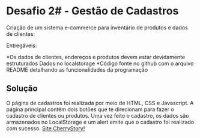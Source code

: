
<h1>Desafio 2# - Gestão de Cadastros</h1>

Criação de um sistema e-commerce para inventário de produtos e dados de clientes:

Entregáveis:

*Os dados de clientes, endereços e produtos devem estar devidamente estruturados
Dados no localstorage
*Código fonte no github com o arquivo README detalhando as funcionalidades da programação

<h2> Solução</h2>
O página de cadastros foi realizada por meio de HTML, CSS e Javascript. A página principal contém dois botões
que te direcionam para fazer o cadastro de clientes ou produtos. Uma vez feito o cadastro, os dados são armazenados
no LocalStorage e um alert emite que o cadastro foi realizado com sucesso.
<a href="https://cherrystory.netlify.app/index.html">Site CherryStory!</a>
